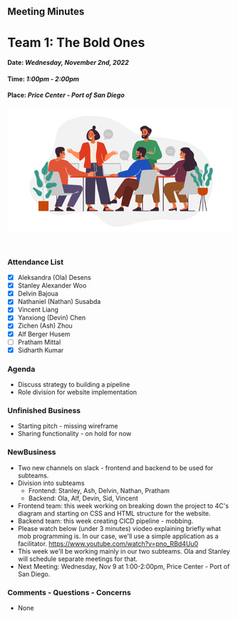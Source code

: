 ## Meeting Minutes
# Team 1: The Bold Ones

#### Date: *Wednesday, November 2nd, 2022*
#### Time: *1:00pm - 2:00pm*
#### Place: *Price Center - Port of San Diego*

![text](teamMeeting.png)

<br>

### Attendance List
- [x] Aleksandra (Ola) Desens
- [x] Stanley Alexander Woo
- [x] Delvin Bajoua
- [x] Nathaniel (Nathan) Susabda
- [x] Vincent Liang
- [x] Yanxiong (Devin) Chen
- [x] Zichen (Ash) Zhou
- [x] Alf Berger Husem
- [ ] Pratham Mittal
- [x] Sidharth Kumar

### Agenda
* Discuss strategy to building a pipeline
* Role division for website implementation

### Unfinished Business
* Starting pitch - missing wireframe
* Sharing functionality - on hold for now

### NewBusiness
* Two new channels on slack - frontend and backend to be used for subteams.
* Division into subteams
    * Frontend: Stanley, Ash, Delvin, Nathan, Pratham
    * Backend: Ola, Alf, Devin, Sid, Vincent
* Frontend team: this week working on breaking down the project to 4C's diagram and starting on CSS and HTML structure for the website.
* Backend team: this week creating CICD pipeline - mobbing.
* Please watch below (under 3 minutes) viodeo explaining briefly what mob programming is. In our case, we'll use a simple application as a facilitator.
   https://www.youtube.com/watch?v=pno_RBd4Uu0
* This week we'll be working mainly in our two subteams. Ola and Stanley will schedule separate meetings for that.
* Next Meeting: Wednesday, Nov 9 at 1:00-2:00pm, Price Center - Port of San Diego.
    
### Comments - Questions - Concerns 
* None
